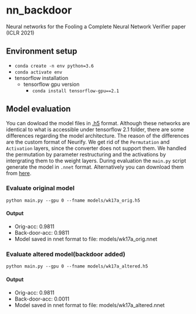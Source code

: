# nn_backdoor
Neural networks for the Fooling a Complete Neural Network Verifier paper (ICLR 2021)

## Environment setup
* `conda create -n env python=3.6`
* `conda activate env`
* tensorflow installation
  * tensorflow gpu version
    * `conda install tensorflow-gpu==2.1`

## Model evaluation
You can dowload the model files in [.h5](https://github.com/szegedai/nn_backdoor/releases/download/v1.4/wk17a_nopermute.zip) format.
Although these networks are identical to what is accessible under tensorflow 2.1 folder, there are some differences regarding the model architecture. The reason of the differences are the custom format of Neurify.
We get rid of the `Permutation` and `Activation` layers, since the converter does not support them. We handled the permutation by parameter restructuring and the activations by intergrating them to the weight layers.
During evaluation the `main.py` script generate the model in `.nnet` format. Alternatively you can download them from [here](https://github.com/szegedai/nn_backdoor/releases/download/v1.5/wk17a_nnet_format.zip).  

### Evaluate original model
`python main.py --gpu 0 --fname models/wk17a_orig.h5`
#### Output
* Orig-acc: 0.9811
* Back-door-acc: 0.9811
* Model saved in nnet format to file: models/wk17a_orig.nnet

### Evaluate altered model(backdoor added)
`python main.py --gpu 0 --fname models/wk17a_altered.h5`
#### Output
* Orig-acc: 0.9811
* Back-door-acc: 0.0011
* Model saved in nnet format to file: models/wk17a_altered.nnet

